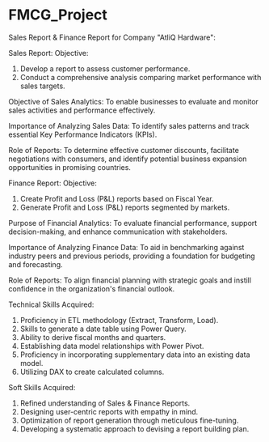 # FMCG_Project
Sales Report & Finance Report for Company "AtliQ Hardware":

Sales Report:
Objective:
1. Develop a report to assess customer performance.
2. Conduct a comprehensive analysis comparing market performance with sales targets.

Objective of Sales Analytics:
To enable businesses to evaluate and monitor sales activities and performance effectively.

Importance of Analyzing Sales Data:
To identify sales patterns and track essential Key Performance Indicators (KPIs).

Role of Reports:
To determine effective customer discounts, facilitate negotiations with consumers, and identify potential business expansion opportunities in promising countries.

Finance Report:
Objective:
1. Create Profit and Loss (P&L) reports based on Fiscal Year.
2. Generate Profit and Loss (P&L) reports segmented by markets.

Purpose of Financial Analytics:
To evaluate financial performance, support decision-making, and enhance communication with stakeholders.

Importance of Analyzing Finance Data:
To aid in benchmarking against industry peers and previous periods, providing a foundation for budgeting and forecasting.

Role of Reports:
To align financial planning with strategic goals and instill confidence in the organization's financial outlook.

Technical Skills Acquired:
1. Proficiency in ETL methodology (Extract, Transform, Load).
2. Skills to generate a date table using Power Query.
3. Ability to derive fiscal months and quarters.
4. Establishing data model relationships with Power Pivot.
5. Proficiency in incorporating supplementary data into an existing data model.
6. Utilizing DAX to create calculated columns.

Soft Skills Acquired:
1. Refined understanding of Sales & Finance Reports.
2. Designing user-centric reports with empathy in mind.
3. Optimization of report generation through meticulous fine-tuning.
4. Developing a systematic approach to devising a report building plan.
